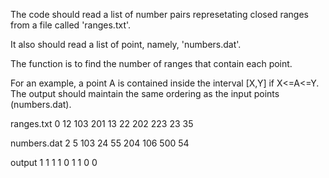 
The code should read a list of number pairs represetating closed ranges from a file called 'ranges.txt'.

It also should read a list of point, namely, 'numbers.dat'.

The function is to find the number of ranges that contain each point.

For an example, a point A is contained inside the interval [X,Y] if X<=A<=Y. The output should maintain the same ordering as the input points (numbers.dat).

ranges.txt
 0 12
 103 201
 13 22
 202 223
 23 35

numbers.dat
2
5
103
24
55
204
106
500
54

output
1
1
1
1
0
1
1
0
0
